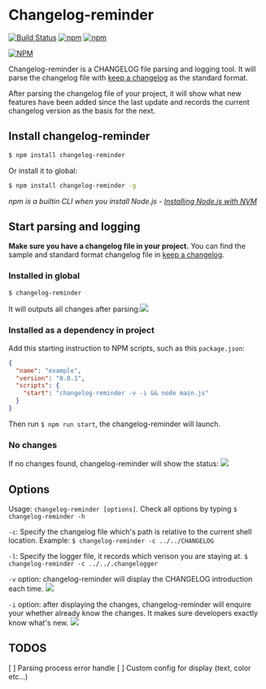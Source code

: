 Changelog-reminder
=================

[![Build Status](https://travis-ci.org/dcalsky/changelog-reminder.svg?branch=master)](https://travis-ci.org/dcalsky/changelog-reminder) [![npm](https://img.shields.io/npm/dw/changelog-reminder.svg)](https://www.npmjs.com/package/changelog-reminder) [![npm](https://img.shields.io/npm/v/changelog-reminder.svg)](https://www.npmjs.com/package/changelog-reminder)

[![NPM](https://nodei.co/npm/changelog-reminder.png)](https://nodei.co/npm/changelog-reminder/)


Changelog-reminder is a CHANGELOG file parsing and logging tool. It will parse the changelog file with [keep a changelog](http://keepachangelog.com/en/1.0.0/) as the standard format.

After parsing the changelog file of your project, it will show what new features have been added since the last update and records the current changelog version as the basis for the next.


## Install changelog-reminder
```bash
$ npm install changelog-reminder
```

Or install it to global:

```bash
$ npm install changelog-reminder -g
```

*npm is a builtin CLI when you install Node.js - [Installing Node.js with NVM](https://keymetrics.io/2015/02/03/installing-node-js-and-io-js-with-nvm/)*

## Start parsing and logging
**Make sure you have a changelog file in your project.** You can find the sample and standard format changelog file in [keep a changelog](http://keepachangelog.com/en/1.0.0/).

### Installed in global
```bash
$ changelog-reminder
```
It will outputs all changes after parsing:![](http://static.noddl.me/15170466898818.jpg)


### Installed as a dependency in project 
Add this starting instruction to NPM scripts, such as this `package.json`:

```json
{
  "name": "example",
  "version": "0.0.1",
  "scripts": {
    "start": "changelog-reminder -v -i && node main.js"
  }
}
```

Then run `$ npm run start`, the changelog-reminder will  launch.


### No changes
If no changes found, changelog-reminder will show the status:
![](http://static.noddl.me/15170472432728.jpg)



## Options
Usage: `changelog-reminder [options]`. Check all options by typing `$ changelog-reminder -h`

`-c`: Specify the changelog file which's path is relative to the current shell location. Example: `$ changelog-reminder -c ../../CHANGELOG`

`-l`: Specify the logger file, it records which verison  you are staying at. `$ changelog-reminder -c ../../.changelogger`


`-v` option: changelog-reminder will display the CHANGELOG introduction each time.
![](http://static.noddl.me/15170468469502.jpg)


`-i` option: after displaying the changes, changelog-reminder will enquire your whether already know the changes. It makes sure developers exactly know what's new.
![](http://static.noddl.me/15170468269091.jpg)

## TODOS
[ ] Parsing process error handle
[ ] Custom config for display (text, color etc...)


